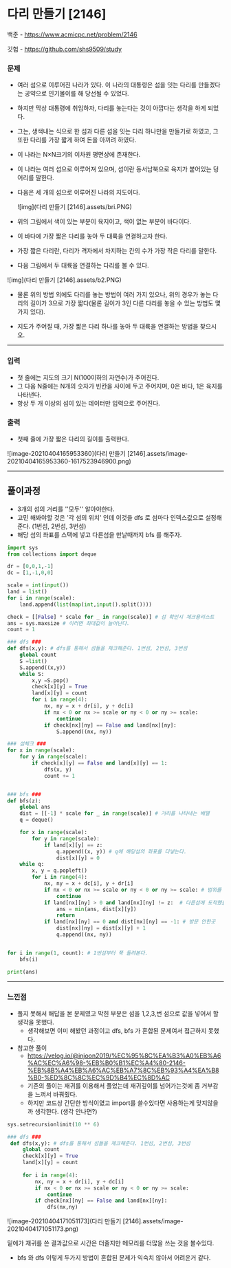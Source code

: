 # 다리 만들기 [2146]

백준 - https://www.acmicpc.net/problem/2146

깃헙 - https://github.com/shs9509/study



### 문제

- 여러 섬으로 이루어진 나라가 있다. 이 나라의 대통령은 섬을 잇는 다리를 만들겠다는 공약으로 인기몰이를 해 당선될 수 있었다. 

- 하지만 막상 대통령에 취임하자, 다리를 놓는다는 것이 아깝다는 생각을 하게 되었다. 

- 그는, 생색내는 식으로 한 섬과 다른 섬을 잇는 다리 하나만을 만들기로 하였고, 그 또한 다리를 가장 짧게 하여 돈을 아끼려 하였다.

- 이 나라는 N×N크기의 이차원 평면상에 존재한다. 

- 이 나라는 여러 섬으로 이루어져 있으며, 섬이란 동서남북으로 육지가 붙어있는 덩어리를 말한다. 

- 다음은 세 개의 섬으로 이루어진 나라의 지도이다.

  

  ![img](다리 만들기 [2146].assets/bri.PNG)



- 위의 그림에서 색이 있는 부분이 육지이고, 색이 없는 부분이 바다이다. 
- 이 바다에 가장 짧은 다리를 놓아 두 대륙을 연결하고자 한다. 
- 가장 짧은 다리란, 다리가 격자에서 차지하는 칸의 수가 가장 작은 다리를 말한다. 
- 다음 그림에서 두 대륙을 연결하는 다리를 볼 수 있다.



![img](다리 만들기 [2146].assets/b2.PNG)



- 물론 위의 방법 외에도 다리를 놓는 방법이 여러 가지 있으나, 위의 경우가 놓는 다리의 길이가 3으로 가장 짧다(물론 길이가 3인 다른 다리를 놓을 수 있는 방법도 몇 가지 있다).



- 지도가 주어질 때, 가장 짧은 다리 하나를 놓아 두 대륙을 연결하는 방법을 찾으시오.

------



### 입력

- 첫 줄에는 지도의 크기 N(100이하의 자연수)가 주어진다. 
- 그 다음 N줄에는 N개의 숫자가 빈칸을 사이에 두고 주어지며, 0은 바다, 1은 육지를 나타낸다. 
- 항상 두 개 이상의 섬이 있는 데이터만 입력으로 주어진다.



### 출력

- 첫째 줄에 가장 짧은 다리의 길이를 출력한다.


![image-20210404165953360](다리 만들기 [2146].assets/image-20210404165953360-1617523946900.png)

-----



## 풀이과정

-  3개의 섬의 거리를 ''모두'' 알아야한다.
- 고민 해봐야할 것은 '각 섬의 위치' 인데 이것을 dfs 로 섬마다 인덱스값으로 설정해준다. (1번섬, 2번섬, 3번섬)
- 해당 섬의 좌표를 스택에 넣고 다른섬을 만날때까지 bfs 를 해주자. 



```python
import sys
from collections import deque

dr = [0,0,1,-1]
dc = [1,-1,0,0]

scale = int(input())
land = list()
for i in range(scale):
    land.append(list(map(int,input().split())))

check = [[False] * scale for _ in range(scale)] # 섬 확인시 체크용리스트
ans = sys.maxsize # 이러면 최대값이 늘어난다.
count = 1

### dfs ###
def dfs(x,y): # dfs를 통해서 섬들을 체크해준다. 1번섬, 2번섬, 3번섬
    global count
    S =list()
    S.append((x,y))
    while S:
        x,y =S.pop()
        check[x][y] = True
        land[x][y] = count
        for i in range(4):
            nx, ny = x + dr[i], y + dc[i]
            if nx < 0 or nx >= scale or ny < 0 or ny >= scale:
                continue
            if check[nx][ny] == False and land[nx][ny]:
                S.append((nx, ny))

### 섬체크 ###
for x in range(scale):
    for y in range(scale):
        if check[x][y] == False and land[x][y] == 1:
            dfs(x, y)
            count += 1


### bfs ###
def bfs(z):
    global ans
    dist = [[-1] * scale for _ in range(scale)] # 거리를 나타내는 배열
    q = deque()

    for x in range(scale):
        for y in range(scale):
            if land[x][y] == z:
                q.append((x, y)) # q에 해당섬의 좌표를 다넣는다.
                dist[x][y] = 0
    while q:
        x, y = q.popleft()
        for i in range(4):
            nx, ny = x + dc[i], y + dr[i]
            if nx < 0 or nx >= scale or ny < 0 or ny >= scale: # 범위를 넘어가면
                continue
            if land[nx][ny] > 0 and land[nx][ny] != z:  # 다른섬에 도착했을때
                ans = min(ans, dist[x][y])
                return
            if land[nx][ny] == 0 and dist[nx][ny] == -1: # 방문 안한곳
                dist[nx][ny] = dist[x][y] + 1
                q.append((nx, ny))


for i in range(1, count): # 1번섬부터 쭉 돌려본다.
    bfs(i)

print(ans)
```



------



### 느낀점



- 풀지 못해서 해답을 본 문제였고 막힌 부분은 섬을 1,2,3,번 섬으로 값을 넣어서 할 생각을 못했다.
  - 생각해보면 이미 해봤던 과정이고 dfs, bfs 가 혼합된 문제여서 접근하지 못했다.
- 참고한 풀이
  - https://velog.io/@injoon2019/%EC%95%8C%EA%B3%A0%EB%A6%AC%EC%A6%98-%EB%B0%B1%EC%A4%80-2146-%EB%8B%A4%EB%A6%AC%EB%A7%8C%EB%93%A4%EA%B8%B0-%ED%8C%8C%EC%9D%B4%EC%8D%AC
  - 기존의 풀이는 재귀를 이용해서 풀었는데 재귀깊이를 넘어가는것에 좀 거부감을 느껴서 바꿔줬다.
  - 하지만 코드상 간단한 방식이였고 import를 쓸수있다면 사용하는게 맞지않을까 생각한다. (생각 안나면?)

```python
sys.setrecursionlimit(10 ** 6)

### dfs ###
 def dfs(x,y): # dfs를 통해서 섬들을 체크해준다. 1번섬, 2번섬, 3번섬
     global count
     check[x][y] = True
     land[x][y] = count
   
     for i in range(4):
         nx, ny = x + dr[i], y + dc[i]
         if nx < 0 or nx >= scale or ny < 0 or ny >= scale:
             continue
         if check[nx][ny] == False and land[nx][ny]:
             dfs(nx,ny)
```



![image-20210404171051173](다리 만들기 [2146].assets/image-20210404171051173.png)



밑에가 재귀를 쓴 결과값으로 시간은 더줄지만 메모리를 더많을 쓰는 것을 볼수있다.



- bfs 와 dfs 이렇게 두가지 방법이 혼합된 문제가 익숙치 않아서 어려운거 같다.

